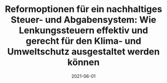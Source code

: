 ---
title: 'Reformoptionen für ein nachhaltiges Steuer- und Abgabensystem: Wie Lenkungssteuern effektiv und gerecht für den Klima- und Umweltschutz ausgestaltet werden können'
collection: publications
permalink: /publications/2
date: 2021-06-01
venue: "Ariadne Kurzdossier"
citation: "<b>Amberg, M.</b>, Moore, N. a. d., Bekk, A., Bergmann, T., Edenhofer, O., Flachsland, C., George, J.,
Haywood, L., Heinemann, M., Held, A., Kalkuhl, M., Kellner, M., Koch, N., Luderer, G., Meyer,
H., Nikodinoska, D., Pahle, M., Roolfs, C., & Schill, W.-P. (2022). &quot;Reformoptionen für ein nachhaltiges Steuer- und Abgabensystem: Wie Lenkungssteuern effektiv und gerecht für den Klima- und Umweltschutz ausgestaltet werden können.&quot; <i>Perspektiven der Wirtschaftspolitik</i>. 23 (3), 165–199."
doi: "https://www.degruyter.com/document/doi/10.1515/pwp-2021-0051/pdf"
---